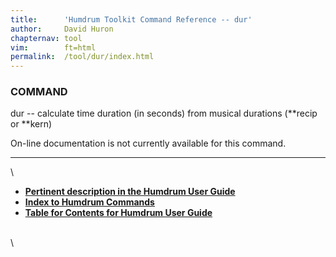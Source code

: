 ```yaml
---
title:		'Humdrum Toolkit Command Reference -- dur'
author:		David Huron
chapternav:	tool
vim:		ft=html
permalink:	/tool/dur/index.html
---
```



### COMMAND

<span class="tool">dur</span> -- calculate time duration (in seconds) from musical durations
(\*\*recip or \*\*kern)

On-line documentation is not currently available for this command.

------------------------------------------------------------------------

\

-   [**Pertinent description in the Humdrum User
    Guide**](../guide34.html#Interval_Vectors_Using_the_iv_Command)
-   [**Index to Humdrum Commands**](../commands.toc.html)
-   [**Table for Contents for Humdrum User Guide**](../guide.toc.html)

\
\
